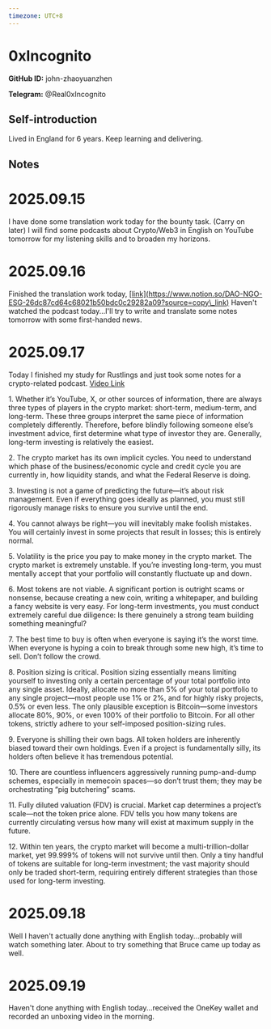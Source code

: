 ```yaml
---
timezone: UTC+8
---
```


# 0xIncognito

**GitHub ID:** john-zhaoyuanzhen

**Telegram:** @Real0xIncognito

## Self-introduction

Lived in England for 6 years. Keep learning and delivering.

## Notes
<!-- Content_START -->
# 2025.09.15
<!-- DAILY_CHECKIN_2025-09-15_START -->
I have done some translation work today for the bounty task. (Carry on later) I will find some podcasts about Crypto/Web3 in English on YouTube tomorrow for my listening skills and to broaden my horizons.
<!-- DAILY_CHECKIN_2025-09-15_END -->


# 2025.09.16
<!-- DAILY_CHECKIN_2025-09-16_START -->
Finished the translation work today, [\[link\](https://www.notion.so/DAO-NGO-ESG-26dc87cd64c68021b50bdc0c29282a09?source=copy\_link)](https://www.notion.so/DAO-NGO-ESG-26dc87cd64c68021b50bdc0c29282a09?source=copy_link) Haven't watched the podcast today...I'll try to write and translate some notes tomorrow with some first-handed news.
<!-- DAILY_CHECKIN_2025-09-16_END -->


# 2025.09.17
<!-- DAILY_CHECKIN_2025-09-17_START -->
Today I finished my study for Rustlings and just took some notes for a crypto-related podcast. [Video Link](https://youtu.be/elz6mWy1Jns?si=b4gNvqGioAMSf8kI)

1\. Whether it’s YouTube, X, or other sources of information, there are always three types of players in the crypto market: short-term, medium-term, and long-term. These three groups interpret the same piece of information completely differently. Therefore, before blindly following someone else’s investment advice, first determine what type of investor they are. Generally, long-term investing is relatively the easiest.

2\. The crypto market has its own implicit cycles. You need to understand which phase of the business/economic cycle and credit cycle you are currently in, how liquidity stands, and what the Federal Reserve is doing.

3\. Investing is not a game of predicting the future—it’s about risk management. Even if everything goes ideally as planned, you must still rigorously manage risks to ensure you survive until the end.

4\. You cannot always be right—you will inevitably make foolish mistakes. You will certainly invest in some projects that result in losses; this is entirely normal.

5\. Volatility is the price you pay to make money in the crypto market. The crypto market is extremely unstable. If you’re investing long-term, you must mentally accept that your portfolio will constantly fluctuate up and down.

6\. Most tokens are not viable. A significant portion is outright scams or nonsense, because creating a new coin, writing a whitepaper, and building a fancy website is very easy. For long-term investments, you must conduct extremely careful due diligence: Is there genuinely a strong team building something meaningful?

7\. The best time to buy is often when everyone is saying it’s the worst time. When everyone is hyping a coin to break through some new high, it’s time to sell. Don’t follow the crowd.

8\. Position sizing is critical. Position sizing essentially means limiting yourself to investing only a certain percentage of your total portfolio into any single asset. Ideally, allocate no more than 5% of your total portfolio to any single project—most people use 1% or 2%, and for highly risky projects, 0.5% or even less. The only plausible exception is Bitcoin—some investors allocate 80%, 90%, or even 100% of their portfolio to Bitcoin. For all other tokens, strictly adhere to your self-imposed position-sizing rules.

9\. Everyone is shilling their own bags. All token holders are inherently biased toward their own holdings. Even if a project is fundamentally silly, its holders often believe it has tremendous potential.

10\. There are countless influencers aggressively running pump-and-dump schemes, especially in memecoin spaces—so don’t trust them; they may be orchestrating “pig butchering” scams.

11\. Fully diluted valuation (FDV) is crucial. Market cap determines a project’s scale—not the token price alone. FDV tells you how many tokens are currently circulating versus how many will exist at maximum supply in the future.

12\. Within ten years, the crypto market will become a multi-trillion-dollar market, yet 99.999% of tokens will not survive until then. Only a tiny handful of tokens are suitable for long-term investment; the vast majority should only be traded short-term, requiring entirely different strategies than those used for long-term investing.
<!-- DAILY_CHECKIN_2025-09-17_END -->


# 2025.09.18
<!-- DAILY_CHECKIN_2025-09-18_START -->
Well I haven't actually done anything with English today...probably will watch something later. About to try something that Bruce came up today as well.
<!-- DAILY_CHECKIN_2025-09-18_END -->


# 2025.09.19
<!-- DAILY_CHECKIN_2025-09-19_START -->
Haven't done anything with English today...received the OneKey wallet and recorded an unboxing video in the morning.
<!-- DAILY_CHECKIN_2025-09-19_END -->
<!-- Content_END -->
